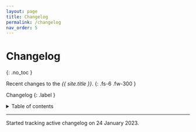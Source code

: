 ```yaml
---
layout: page
title: Changelog
permalink: /changelog
nav_order: 5
---
```


# Changelog
{: .no_toc }

Recent changes to the _{{ site.title }}_.
{: .fs-6 .fw-300 }

Changelog
{: .label }

<details markdown="block">
  <summary>
    Table of contents
  </summary>
  {: .text-delta }
1. TOC
{:toc}
</details>

---

Started tracking active changelog on 24 January 2023.